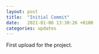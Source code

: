 ```yaml
---
layout: post
title:  "Initial Commit"
date:   2021-01-06 13:30:26 +0100
categories: updates
---
```


First upload for the project.
